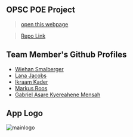 
## OPSC POE Project
> [open this webpage](https://wiehan007.github.io/ReadmeWebpage/)

>[Repo Link](https://github.com/wiehan007/ReadmeWebpage/)

## Team Member's Github Profiles
* [Wiehan Smalberger](https://github.com/wiehan007/)
* [Lana Jacobs](https://github.com/lanasmiley)
* [Ikraam Kader](https://github.com/IKader44)
* [Markus Roos](https://github.com/ItsSassyBruh)
* [Gabriel Asare Kyereahene Mensah](https://github.com/Princegabz)

## App Logo
![mainlogo](https://github.com/wiehan007/ReadmeWebpage/assets/101563564/4467067d-745c-479a-a057-6de086395416)




